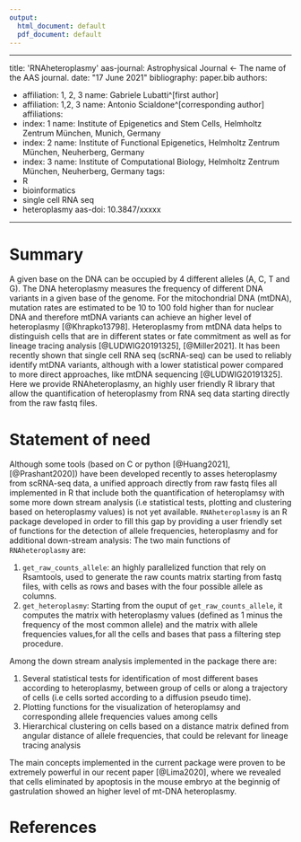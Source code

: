 ```yaml
---
output:
  html_document: default
  pdf_document: default
---
```




---
title: 'RNAheteroplasmy'
aas-journal: Astrophysical Journal <- The name of the AAS journal.
date: "17 June 2021"
bibliography: paper.bib
authors:
- affiliation: 1, 2, 3
  name: Gabriele Lubatti^[first author]
- affiliation: 1,2, 3
  name: Antonio Scialdone^[corresponding author]
affiliations:
- index: 1
  name: Institute of Epigenetics and Stem Cells, Helmholtz Zentrum München, Munich, Germany
- index: 2
  name: Institute of Functional Epigenetics, Helmholtz Zentrum München, Neuherberg, Germany
- index: 3
  name: Institute of Computational Biology, Helmholtz Zentrum München, Neuherberg, Germany
tags:
- R
- bioinformatics
- single cell RNA seq
- heteroplasmy
aas-doi: 10.3847/xxxxx 
---

# Summary
A given base on the DNA can be occupied by 4 different alleles (A, C, T and G). The DNA heteroplasmy measures the frequency of different DNA variants in a given base of the genome. For the mitochondrial DNA (mtDNA), mutation rates are estimated to be 10 to 100 fold higher than for nuclear DNA and therefore mtDNA variants can achieve an higher level of heteroplasmy [@Khrapko13798]. Heteroplasmy from mtDNA data helps to distinguish cells that are in different states or fate commitment as well as for lineage tracing analysis [@LUDWIG20191325], [@Miller2021]. It has been recently shown that single cell RNA seq (scRNA-seq) can be used to reliably identify mtDNA variants, although with a lower statistical power compared to more direct approaches, like mtDNA sequencing [@LUDWIG20191325]. Here we provide RNAheteroplasmy, an highly user friendly R library that allow the quantification of heteroplasmy from RNA seq data starting directly from the raw fastq files.

# Statement of need

Although some tools (based on C or python  [@Huang2021],[@Prashant2020]) have been developed recently to asses heteroplasmy from scRNA-seq data, a unified approach directly from raw fastq files all implemented in R that include both the quantification of heteroplamsy with some more down stream analysis (i.e statistical tests, plotting and clustering based on heteroplasmy values) is not yet available.
`RNAheteroplasmy` is an R package developed in order to fill this gap by providing a user friendly set of functions for the detection of allele frequencies, heteroplasmy and for additional down-stream analysis: 
The two main functions of `RNAheteroplasmy` are:

1. `get_raw_counts_allele`: an highly parallelized function that rely on Rsamtools, used to generate the raw counts matrix starting from fastq files, with cells as rows and bases with the four possible allele as columns.
2. `get_heteroplasmy`: Starting from the ouput of `get_raw_counts_allele`, it computes the matrix with heteroplasmy values (defined as 1 minus the frequency of the most common allele) and the matrix with allele frequencies values,for all the cells and bases that pass a filtering step procedure.

Among the down stream analysis implemented in the package there are:
1. Several statistical tests for identification of most different bases according to heteroplasmy, between group of cells or along a trajectory of cells (i.e cells sorted according to a diffusion pseudo time).
2. Plotting functions for the visualization of heteroplamsy and corresponding allele frequencies values among cells
3. Hierarchical clustering on cells based on a distance matrix defined from angular distance of allele frequencies, that could be relevant for lineage tracing analysis 

The main concepts implemented in the current package were proven to be extremely powerful in our recent paper [@Lima2020], where we revealed that cells eliminated by apoptosis in the mouse embryo at the beginnig of gastrulation showed an higher level of mt-DNA heteroplasmy.



# References



